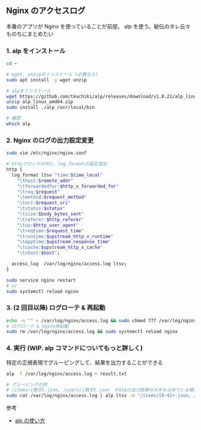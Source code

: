 ## Nginx のアクセスログ

本番のアプリが Nginx を使っていることが前提。
alp を使う。秘伝のタレ云々ものちにまとめたい

### 1. alp をインストール

```bash
cd ~

# wget, unzipのインストール (必要なら)
sudo apt install -y wget unzip

# alpをインストール
wget https://github.com/tkuchiki/alp/releases/download/v1.0.21/alp_linux_amd64.zip
unzip alp_linux_amd64.zip
sudo install ./alp /usr/local/bin

# 確認
which alp
```

### 2. Nginx のログの出力設定変更

```bash
sudo vim /etc/nginx/nginx.conf

# httpブロックの中に、log_formatの設定追加
http {
  log_format ltsv "time:$time_local"
    "\thost:$remote_addr"
    "\tforwardedfor:$http_x_forwarded_for"
    "\treq:$request"
    "\tmethod:$request_method"
    "\turi:$request_uri"
    "\tstatus:$status"
    "\tsize:$body_bytes_sent"
    "\treferer:$http_referer"
    "\tua:$http_user_agent"
    "\treqtime:$request_time"
    "\truntime:$upstream_http_x_runtime"
    "\tapptime:$upstream_response_time"
    "\tcache:$upstream_http_x_cache"
    "\tvhost:$host";

  access_log  /var/log/nginx/access.log ltsv;
}

sudo service nginx restart
# or
sudo systemctl reload nginx
```

### 3. (2 回目以降) ログローテ & 再起動

```bash
echo -n "" > /var/log/nginx/access.log && sudo chmod 777 /var/log/nginx/access.log
# ログローテ & nginx再起動
sudo rm /var/log/nginx/access.log && sudo systemctl reload nginx
```

### 4. 実行 (WIP. alp コマンドについてもっと詳しく)

特定の正規表現でグルーピングして、結果を出力することができる

```bash
alp -f /var/log/nginx/access.log > result.txt

# グルーピングの例
# /items/{数字}.json, /users/{数字}.json　がalpの出力結果の大半を占めている場合は、正規表現使ってグルーピングしてあげると見やすくなる
sudo cat /var/log/nginx/access.log | alp ltsv -m "/items/[0-9]+.json, /users/[0-9]+.json" --sort=sum --reverse
```

参考

- [alp の使い方](https://zenn.dev/tkuchiki/articles/how-to-use-alp)
